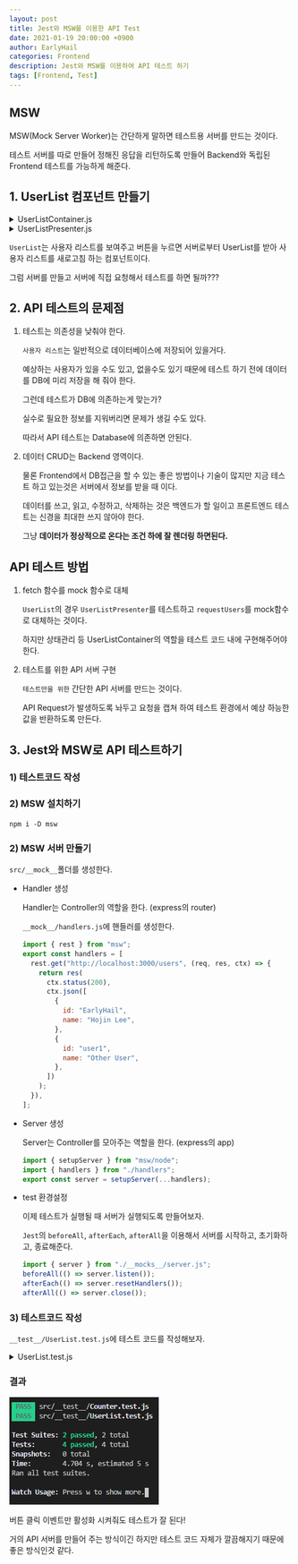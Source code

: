 ```yaml
---
layout: post
title: Jest와 MSW를 이용한 API Test
date: 2021-01-19 20:00:00 +0900
author: EarlyHail
categories: Frontend
description: Jest와 MSW를 이용하여 API 테스트 하기
tags: [Frontend, Test]
---
```


## MSW

MSW(Mock Server Worker)는 간단하게 말하면 테스트용 서버를 만드는 것이다.

테스트 서버를 따로 만들어 정해진 응답을 리턴하도록 만들어 Backend와 독립된 Frontend 테스트를 가능하게 해준다.

## 1. UserList 컴포넌트 만들기

<details>
<summary>UserListContainer.js</summary>

```javascript
import React, { useState } from "react";
import UserListPresenter from "./UserListPresenter";

const UserListContainer = () => {
  const [users, setUsers] = useState([]);
  const requestUsers = async () => {
    const newUsers = await fetch("127.0.0.1:3000/users", {
      method: "GET",
    });
    if (newUsers.length > 0) {
      setUsers(() => newUsers);
    }
  };
  return <UserListPresenter users={users} requestUsers={requestUsers} />;
};
export default UserListContainer;
```

</details>

<details>
<summary>UserListPresenter.js</summary>

```javascript
import React from "react";
import styled from "styled-components";

const UserList = styled.div`
  display: flex;
  flex-direction: column;
  margin: 20px;
  font-size: 20px;
  font-weight: bold;
`;

const UserListPresenter = ({ users, requestUsers }) => {
  return (
    <>
      <UserList>
        {users.map((user) => {
          return (
            <div key={user.id}>
              {user.id} : {user.name}
            </div>
          );
        })}
      </UserList>
      <button type="button" onClick={requestUsers}>
        유저 새로고침
      </button>
    </>
  );
};
export default UserListPresenter;
```

</details>

`UserList`는 사용자 리스트를 보여주고 버튼을 누르면 서버로부터 UserList를 받아 사용자 리스트를 새로고침 하는 컴포넌트이다.

그럼 서버를 만들고 서버에 직접 요청해서 테스트를 하면 될까???

## 2. API 테스트의 문제점

1. 테스트는 의존성을 낮춰야 한다.

   `사용자 리스트`는 일반적으로 데이터베이스에 저장되어 있을거다.

   예상하는 사용자가 있을 수도 있고, 없을수도 있기 때문에 테스트 하기 전에 데이터를 DB에 미리 저장을 해 줘야 한다.

   그런데 테스트가 DB에 의존하는게 맞는가?

   실수로 필요한 정보를 지워버리면 문제가 생길 수도 있다.

   따라서 API 테스트는 Database에 의존하면 안된다.

2. 데이터 CRUD는 Backend 영역이다.

   물론 Frontend에서 DB접근을 할 수 있는 좋은 방법이나 기술이 많지만 지금 테스트 하고 있는것은 서버에서 정보를 받을 때 이다.

   데이터를 쓰고, 읽고, 수정하고, 삭제하는 것은 백엔드가 할 일이고 프론트엔드 테스트는 신경을 최대한 쓰지 않아야 한다.

   그냥 **데이터가 정상적으로 온다는 조건 하에 잘 렌더링 하면된다.**

## API 테스트 방법

1. fetch 함수를 mock 함수로 대체

   `UserList`의 경우 `UserListPresenter`를 테스트하고 `requestUsers`를 mock함수로 대체하는 것이다.

   하지만 상태관리 등 UserListContainer의 역할을 테스트 코드 내에 구현해주어야 한다.

2. 테스트를 위한 API 서버 구현

   `테스트만을 위한` 간단한 API 서버를 만드는 것이다.

   API Request가 발생하도록 놔두고 요청을 캡쳐 하여 테스트 환경에서 예상 하능한 값을 반환하도록 만든다.

## 3. Jest와 MSW로 API 테스트하기

### 1) 테스트코드 작성

### 2) MSW 설치하기

```
npm i -D msw
```

### 2) MSW 서버 만들기

`src/__mock__`폴더를 생성한다.

- Handler 생성

  Handler는 Controller의 역할을 한다. (express의 router)

  `__mock__/handlers.js`에 핸들러를 생성한다.

  ```javascript
  import { rest } from "msw";
  export const handlers = [
    rest.get("http://localhost:3000/users", (req, res, ctx) => {
      return res(
        ctx.status(200),
        ctx.json([
          {
            id: "EarlyHail",
            name: "Hojin Lee",
          },
          {
            id: "user1",
            name: "Other User",
          },
        ])
      );
    }),
  ];
  ```

- Server 생성

  Server는 Controller를 모아주는 역할을 한다. (express의 app)

  ```javascript
  import { setupServer } from "msw/node";
  import { handlers } from "./handlers";
  export const server = setupServer(...handlers);
  ```

- test 환경설정

  이제 테스트가 실행될 때 서버가 실행되도록 만들어보자.

  `Jest`의 `beforeAll`, `afterEach`, `afterAll`을 이용해서 서버를 시작하고, 초기화하고, 종료해준다.

  ```javascript
  import { server } from "./__mocks__/server.js";
  beforeAll(() => server.listen());
  afterEach(() => server.resetHandlers());
  afterAll(() => server.close());
  ```

### 3) 테스트코드 작성

`__test__/UserList.test.js`에 테스트 코드를 작성해보자.

<details>
  <summary>UserList.test.js</summary>

```javascript
import React from "react";
import { screen, fireEvent, render, waitFor } from "@testing-library/react";
import UserListContainer from "../UserListContainer";

describe("UserList Test", () => {
  beforeEach(() => {
    render(<UserListContainer />);
  });
  test("유저 새로고침 버튼 클릭 시 유저를 보여줍니다.", async () => {
    fireEvent.click(screen.getByText("유저 새로고침"));
    await waitFor(() => screen.getByText(/EarlyHail/g));
  });
});
```

</details>

### 결과

![TestResult](/assets/posts/Frontend/Jest-Api-Test-MSW/test1.png)

버튼 클릭 이벤트만 활성화 시켜줘도 테스트가 잘 된다!

거의 API 서버를 만들어 주는 방식이긴 하지만 테스트 코드 자체가 깔끔해지기 때문에 좋은 방식인것 같다.
